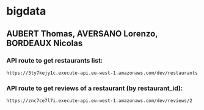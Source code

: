 # bigdata

## AUBERT Thomas, AVERSANO Lorenzo, BORDEAUX Nicolas

### API route to get restaurants list:
```https://3ty7kejy1c.execute-api.eu-west-1.amazonaws.com/dev/restaurants```

### API route to get reviews of a restaurant (by restaurant_id):
```https://znc7ce7l7i.execute-api.eu-west-1.amazonaws.com/dev/reviews/2```

